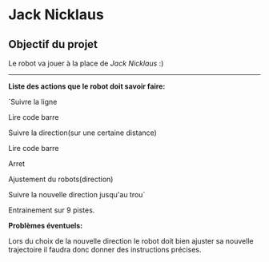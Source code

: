 # Jack Nicklaus

## Objectif du projet

Le robot va jouer à la place de *Jack Nicklaus* :)
__________________________________________________

**Liste des actions que le robot doit savoir faire:**

`Suivre la ligne

Lire code barre

Suivre la direction(sur une certaine distance)

Lire code barre

Arret

Ajustement du robots(direction)

Suivre la nouvelle direction jusqu'au trou`

Entrainement sur 9 pistes.

**Problèmes éventuels:**

Lors du choix de la nouvelle direction le robot doit bien ajuster sa nouvelle trajectoire il faudra donc donner des instructions précises.











